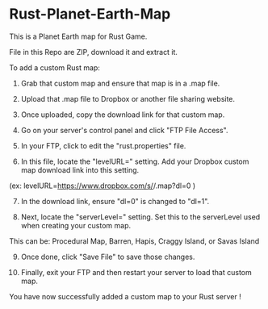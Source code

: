 # Rust-Planet-Earth-Map
This is a Planet Earth map for Rust Game.



File in this Repo are ZIP, download it and extract it.


To add a custom Rust map:

1. Grab that custom map and ensure that map is in a .map file.

2. Upload that .map file to Dropbox or another file sharing website.

3. Once uploaded, copy the download link for that custom map. 

4. Go on your server's control panel and click "FTP File Access".

5. In your FTP, click to edit the "rust.properties" file.

6. In this file, locate the "levelURL=" setting. Add your Dropbox custom map download link into this setting.

(ex: levelURL=https://www.dropbox.com/s/<randomcharacters>/<mapname>.map?dl=0 )

7. In the download link, ensure "dl=0" is changed to "dl=1".

8. Next, locate the "serverLevel=" setting. Set this to the serverLevel used when creating your custom map. 

This can be: Procedural Map, Barren, Hapis, Craggy Island, or Savas Island

9. Once done, click "Save File" to save those changes.

10. Finally, exit your FTP and then restart your server to load that custom map.

You have now successfully added a custom map to your Rust server !
